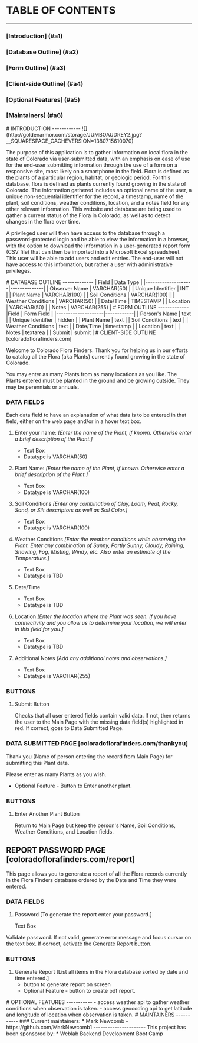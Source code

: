 # TABLE OF CONTENTS
---------------------
   
### [Introduction] (#a1)
### [Database Outline] (#a2)
### [Form Outline] (#a3)
### [Client-side Outline] (#a4)
### [Optional Features] (#a5)
### [Maintainers] (#a6)

<a name="a1"/>
# INTRODUCTION
------------
![] (http://goldenarmor.com/storage/JUMBOAUDREY2.jpg?__SQUARESPACE_CACHEVERSION=1380715610070)

The purpose of this application is to gather information on local flora in the state of Colorado via user-submitted data, with an emphasis on ease of use for the end-user submitting information through the use of a form on a responsive site, most likely on a smartphone in the field. Flora is defined as the plants of a particular region, habitat, or geologic period. For this database, flora is defined
as plants currently found growing in the state of Colorado. The information gathered includes an optional name of the user, a unique non-sequential identifier for the record, a timestamp, name of the plant, soil conditions, weather conditions, location, and a notes field for any other relevant information. This website and database are being used to gather a current status of the Flora in Colorado, as well as to detect changes in the flora over time.

A privileged user will then have access to the database through a password-protected login and be able to view the information in a browser, with the option to download the information in a user-generated report form (CSV file) that can then be imported into a Microsoft Excel spreadsheet. This user will  be able to add users and edit entries. The end-user will not have access to this information, but rather a user with administrative privileges. 


<a name="a2"/>
# DATABASE OUTLINE
-------------
| Field              | Data Type    |
|--------------------|--------------|
| Observer Name      | VARCHAR(50)  |
| Unique Identifier  | INT          |
| Plant Name         | VARCHAR(100) |
| Soil Conditions    | VARCHAR(100) |
| Weather Conditions | VARCHAR(50)  |
| Date/Time          | TIMESTAMP    |
| Location           | VARCHAR(50)  |
| Notes              | VARCHAR(255) |
<a name="a3"/>
# FORM OUTLINE
-------------
|Field               | Form Field |
|--------------------|------------|
| Person's Name      | text       |
| Unique Identifier  | hidden     |
| Plant Name         | text       |
| Soil Conditions    | text       |
| Weather Conditions | text       |
| Date/Time          | timestamp  |
| Location           |  text      |
| Notes              | textarea   |
| Submit             | submit     |

<a name="a4"/>
# CLIENT-SIDE OUTLINE   [coloradoflorafinders.com]


Welcome to Colorado Flora Finders.  Thank you for helping us in our efforts to catalog all the Flora (aka Plants)
currently found growing in the state of Colorado.

You may enter as many Plants from as many locations as you like.  The Plants entered must be planted in the ground and
be growing outside.  They may be perennials or annuals.

### DATA FIELDS

Each data field to have an explanation of what data is to be entered in that field, either on the web page and/or in a
hover text box.

1.  Enter your name:  *[Enter the name of the Plant, if known.  Otherwise enter a brief description of the Plant.]*
    - Text Box
    - Datatype is VARCHAR(50)
    
2. Plant Name: *[Enter the name of the Plant, if known. Otherwise enter a brief description of the Plant.]*
    - Text Box
    - Datatype is VARCHAR(100)

3.  Soil Conditions  *[Enter any combination of Clay, Loam, Peat, Rocky, Sand, or Silt descriptors as well
    as Soil Color.]*
    - Text Box
    - Datatype is VARCHAR(100)

4.  Weather Conditions  *[Enter the weather conditions while observing the Plant.  Enter any combination
    of Sunny, Partly Sunny, Cloudy, Raining, Snowing, Fog, Misting, Windy, etc.  Also enter an estimate of
    the Temperature.]*
    - Text Box
    - Datatype is TBD

5.  Date/Time 
    - Text Box
    - Datatype is TBD

6.  Location  *[Enter the location where the Plant was seen. If you have connectivity and you allow us to determine your location, we will enter in this field for you.]*
    - Text Box
    - Datatype is TBD

7.  Additional Notes     *[Add any additional notes and observations.]*
    - Text Box
    - Datatype is VARCHAR(255)

### BUTTONS

1.  Submit Button

    Checks that all user entered fields contain valid data.  If not, then returns the user to the Main Page
      with the missing data field(s) highlighted in red.  If correct, goes to Data Submitted Page.


### DATA SUBMITTED PAGE    [coloradoflorafinders.com/thankyou]


Thank you (Name of person entering the record from Main Page) for submitting this Plant data.

Please enter as many Plants as you wish.

- Optional Feature - Button to Enter another plant.

### BUTTONS

1.  Enter Another Plant Button
    
    Return to Main Page but keep the person's Name, Soil Conditions, Weather Conditions, and Location
      fields.



## **REPORT PASSWORD PAGE**     [coloradoflorafinders.com/report]

This page allows you to generate a report of all the Flora records currently in the Flora Finders database ordered by
the Date and Time they were entered.

### DATA FIELDS

1.  Password     [To generate the report enter your password.]

    Text Box

Validate password.  If not valid, generate error message and focus cursor on the text box.  If correct, activate the
Generate Report button.

### BUTTONS

1.  Generate Report     [List all items in the Flora database sorted by date and time entered.]
    - button to generate report on screen
    - Optional Feature - button to create pdf report.
    
<a name="a5"/> 
# OPTIONAL FEATURES
-----------
- access weather api to gather weather conditions when observation is taken.
- access geocoding api to get latitude and longitude of location when observation is taken.

<a name="a6"/>   
# MAINTAINERS
-----------
### Current maintainers:
* Mark Newcomb - https://github.com/MarkNewcomb1
----------------------
This project has been sponsored by:
 * Weblab Backend Development Boot Camp